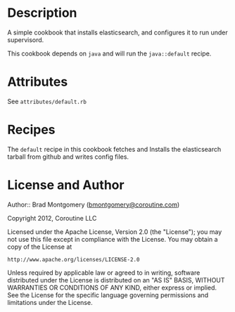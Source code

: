 Description
===========

A simple cookbook that installs elasticsearch, and configures it to run under supervisord.

This cookbook depends on `java` and will run the `java::default` recipe.

Attributes
==========
See `attributes/default.rb`

Recipes
=======
The `default` recipe in this cookbook fetches and Installs the elasticsearch 
tarball from github and writes config files.

License and Author
==================

Author:: Brad Montgomery (<bmontgomery@coroutine.com>)

Copyright 2012, Coroutine LLC

Licensed under the Apache License, Version 2.0 (the "License");
you may not use this file except in compliance with the License.
You may obtain a copy of the License at

    http://www.apache.org/licenses/LICENSE-2.0

Unless required by applicable law or agreed to in writing, software
distributed under the License is distributed on an "AS IS" BASIS,
WITHOUT WARRANTIES OR CONDITIONS OF ANY KIND, either express or implied.
See the License for the specific language governing permissions and
limitations under the License.
